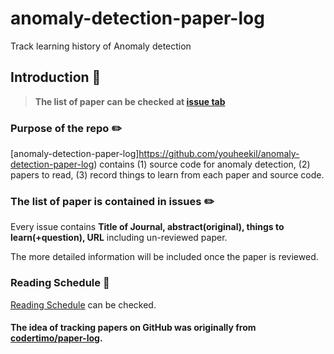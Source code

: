 # anomaly-detection-paper-log
Track learning history of Anomaly detection 

## Introduction 👋

> **The list of paper can be checked at [issue tab](https://github.com/youheekil/anomaly-detection-paper-log/issues)**

### Purpose of the repo ✏️

[anomaly-detection-paper-log]https://github.com/youheekil/anomaly-detection-paper-log) contains (1) source code for anomaly detection, (2) papers to read, (3) record things to learn from each paper and source code.

### The list of paper is contained in issues ✏️

Every issue contains **Title of Journal, abstract(original), things to learn(+question), URL** including un-reviewed paper. 

The more detailed information will be included once the paper is reviewed. 


### Reading Schedule 📖

[Reading Schedule](https://github.com/youheekil/anomaly-detection-paper-log/projects/1) can be checked. 


#### The idea of tracking papers on GitHub was originally from [codertimo/paper-log](https://github.com/codertimo/paper-log). 
 

